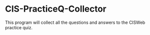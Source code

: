 # CIS-PracticeQ-Collector
This program will collect all the questions and answers to the CISWeb practice quiz.
